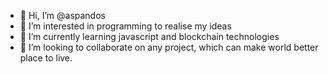 - 👋 Hi, I’m @aspandos
- 👀 I’m interested in programming to realise my ideas
- 🌱 I’m currently learning javascript and blockchain technologies
- 💞️ I’m looking to collaborate on any project, which can make world better place to live.
<!---
aspandos/aspandos is a ✨ special ✨ repository because its `README.md` (this file) appears on your GitHub profile.
You can click the Preview link to take a look at your changes.
--->
